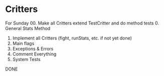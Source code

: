 # Critters

For Sunday
00. Make all Critters extend TestCritter and do method tests
0. General Stats Method
1. Implement all Critters (fight, runStats, etc. if not yet done)
2. Main flags
3. Exceptions & Errors
4. Comment Everything
5. System Tests
	
	
DONE




